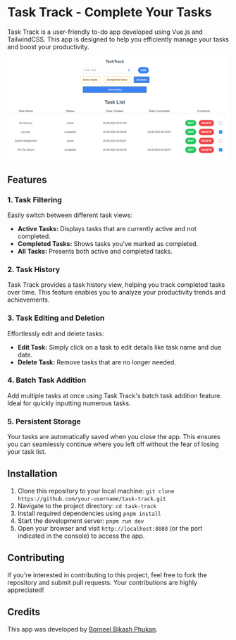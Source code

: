 # Task Track - Complete Your Tasks

Task Track is a user-friendly to-do app developed using Vue.js and TailwindCSS. This app is designed to help you efficiently manage your tasks and boost your productivity.

![App Screenshot](screenshot.png)

## Features

### 1. Task Filtering

Easily switch between different task views:

- **Active Tasks:** Displays tasks that are currently active and not completed.
- **Completed Tasks:** Shows tasks you've marked as completed.
- **All Tasks:** Presents both active and completed tasks.

### 2. Task History

Task Track provides a task history view, helping you track completed tasks over time. This feature enables you to analyze your productivity trends and achievements.

### 3. Task Editing and Deletion

Effortlessly edit and delete tasks:

- **Edit Task:** Simply click on a task to edit details like task name and due date.
- **Delete Task:** Remove tasks that are no longer needed.

### 4. Batch Task Addition

Add multiple tasks at once using Task Track's batch task addition feature. Ideal for quickly inputting numerous tasks.

### 5. Persistent Storage

Your tasks are automatically saved when you close the app. This ensures you can seamlessly continue where you left off without the fear of losing your task list.

## Installation

1. Clone this repository to your local machine: ```git clone https://github.com/your-username/task-track.git```
2. Navigate to the project directory: ```cd task-track```
3. Install required dependencies using ```pnpm install```
4. Start the development server: ```pnpm run dev```
5. Open your browser and visit `http://localhost:8080` (or the port indicated in the console) to access the app.

## Contributing

If you're interested in contributing to this project, feel free to fork the repository and submit pull requests. Your contributions are highly appreciated!

## Credits

This app was developed by [Borneel Bikash Phukan](https://github.com/borneelphukan).





